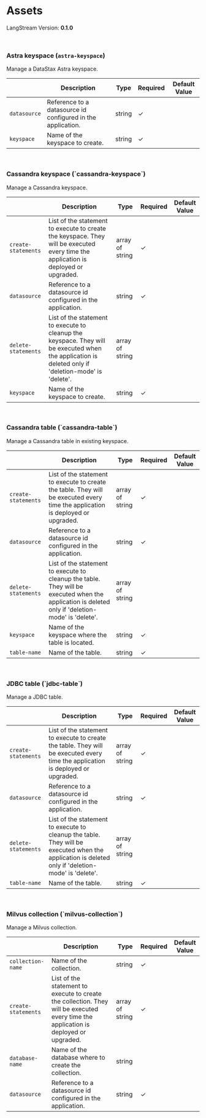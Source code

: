 <h1> Assets</h1><p>LangStream Version: <strong>0.1.0</strong>



<br><h3><a name="astra-keyspace"></a>Astra keyspace (`astra-keyspace`)</h3>Manage a DataStax Astra keyspace.

<table data-full-width="true"><thead><tr><th></th><th>Description</th><th>Type</th><th>Required</th><th>Default Value</th></tr></thead><tbody><tr><td><code>datasource</code></td><td>Reference to a datasource id configured in the application.</td><td>string</td><td>✓</td><td></td></tr><tr><td><code>keyspace</code></td><td>Name of the keyspace to create.</td><td>string</td><td>✓</td><td></td></tr></tbody></table><br><h3><a name="cassandra-keyspace"></a>Cassandra keyspace (`cassandra-keyspace`)</h3>Manage a Cassandra keyspace.

<table data-full-width="true"><thead><tr><th></th><th>Description</th><th>Type</th><th>Required</th><th>Default Value</th></tr></thead><tbody><tr><td><code>create-statements</code></td><td>List of the statement to execute to create the keyspace. They will be executed every time the application is deployed or upgraded.</td><td>array of string</td><td>✓</td><td></td></tr><tr><td><code>datasource</code></td><td>Reference to a datasource id configured in the application.</td><td>string</td><td>✓</td><td></td></tr><tr><td><code>delete-statements</code></td><td>List of the statement to execute to cleanup the keyspace. They will be executed when the application is deleted only if 'deletion-mode' is 'delete'.</td><td>array of string</td><td></td><td></td></tr><tr><td><code>keyspace</code></td><td>Name of the keyspace to create.</td><td>string</td><td>✓</td><td></td></tr></tbody></table><br><h3><a name="cassandra-table"></a>Cassandra table (`cassandra-table`)</h3>Manage a Cassandra table in existing keyspace.

<table data-full-width="true"><thead><tr><th></th><th>Description</th><th>Type</th><th>Required</th><th>Default Value</th></tr></thead><tbody><tr><td><code>create-statements</code></td><td>List of the statement to execute to create the table. They will be executed every time the application is deployed or upgraded.</td><td>array of string</td><td>✓</td><td></td></tr><tr><td><code>datasource</code></td><td>Reference to a datasource id configured in the application.</td><td>string</td><td>✓</td><td></td></tr><tr><td><code>delete-statements</code></td><td>List of the statement to execute to cleanup the table. They will be executed when the application is deleted only if 'deletion-mode' is 'delete'.</td><td>array of string</td><td></td><td></td></tr><tr><td><code>keyspace</code></td><td>Name of the keyspace where the table is located.</td><td>string</td><td>✓</td><td></td></tr><tr><td><code>table-name</code></td><td>Name of the table.</td><td>string</td><td>✓</td><td></td></tr></tbody></table><br><h3><a name="jdbc-table"></a>JDBC table (`jdbc-table`)</h3>Manage a JDBC table.

<table data-full-width="true"><thead><tr><th></th><th>Description</th><th>Type</th><th>Required</th><th>Default Value</th></tr></thead><tbody><tr><td><code>create-statements</code></td><td>List of the statement to execute to create the table. They will be executed every time the application is deployed or upgraded.</td><td>array of string</td><td>✓</td><td></td></tr><tr><td><code>datasource</code></td><td>Reference to a datasource id configured in the application.</td><td>string</td><td>✓</td><td></td></tr><tr><td><code>delete-statements</code></td><td>List of the statement to execute to cleanup the table. They will be executed when the application is deleted only if 'deletion-mode' is 'delete'.</td><td>array of string</td><td></td><td></td></tr><tr><td><code>table-name</code></td><td>Name of the table.</td><td>string</td><td>✓</td><td></td></tr></tbody></table><br><h3><a name="milvus-collection"></a>Milvus collection (`milvus-collection`)</h3>Manage a Milvus collection.

<table data-full-width="true"><thead><tr><th></th><th>Description</th><th>Type</th><th>Required</th><th>Default Value</th></tr></thead><tbody><tr><td><code>collection-name</code></td><td>Name of the collection.</td><td>string</td><td>✓</td><td></td></tr><tr><td><code>create-statements</code></td><td>List of the statement to execute to create the collection. They will be executed every time the application is deployed or upgraded.</td><td>array of string</td><td>✓</td><td></td></tr><tr><td><code>database-name</code></td><td>Name of the database where to create the collection.</td><td>string</td><td></td><td></td></tr><tr><td><code>datasource</code></td><td>Reference to a datasource id configured in the application.</td><td>string</td><td>✓</td><td></td></tr></tbody></table>

